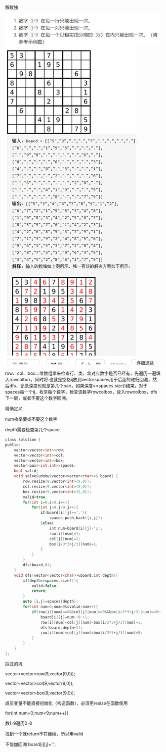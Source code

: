 解数独

![img](image/1627390020422.png)![img](image/1627390039320.png)详细思路

row、col、box二维数组拿来检查行、类、盒对应数字是否已经有，先遍历一遍填入rowcolbox，同时将.也就是空格ij放到vector<pair>spaces用于后面的递归回溯，然后dfs，记录深度也就是第几个pair，如果深度==spaces.size()结束，对于spaces每一个ij，枚举每个数字，检查该数字rowcolbox，放入rowcolbox，dfs下一层，或者不要这个数字回溯。

精确定义

num枚举要或不要这个数字

depth需要检查第几个space

```c
class Solution {
public:
    vector<vector<int>>row;
    vector<vector<int>>col;
    vector<vector<int>>box;
    vector<pair<int,int>>spaces;
    bool valid;
    void solveSudoku(vector<vector<char>>& board) {
        row.resize(9,vector<int>(9,0));
        col.resize(9,vector<int>(9,0));
        box.resize(9,vector<int>(9,0));
        valid=true;
        for(int i=0;i<9;i++){
            for(int j=0;j<9;j++){
                if(board[i][j]=='.'){
                    spaces.push_back({i,j});
                }else{
                    int num=board[i][j]-'1';
                    row[i][num]=1;
                    col[j][num]=1;
                    box[i/3*3+j/3][num]=1;
                }
            }
        }
        dfs(board,0);
    }
    void dfs(vector<vector<char>>&board,int depth){
        if(depth==spaces.size()){
            valid=false;
            return;
        }
        auto [i,j]=spaces[depth];
        for(int num=0;num<9&&valid;num++){
            if(row[i][num]==0&&col[j][num]==0&&box[i/3*3+j/3][num]==0){
                board[i][j]=num+'0'+1;
                row[i][num]=col[j][num]=box[i/3*3+j/3][num]=1;
                dfs(board,depth+1);
                row[i][num]=col[j][num]=box[i/3*3+j/3][num]=0;
            }
        }
    }
};
```



踩过的坑

  vector<vector<int>>row(9,vector<int>(9,0));

  vector<vector<int>>col(9,vector<int>(9,0));

  vector<vector<int>>box(9,vector<int>(9,0));

成员变量不能直接初始化（构造函数），必须用resize在函数使用

for(int num=0;num<9;num++){

数1-9遍历0-8

找到一个就return不在继续，所以用valid

不能加回溯        board[i][j]='.';